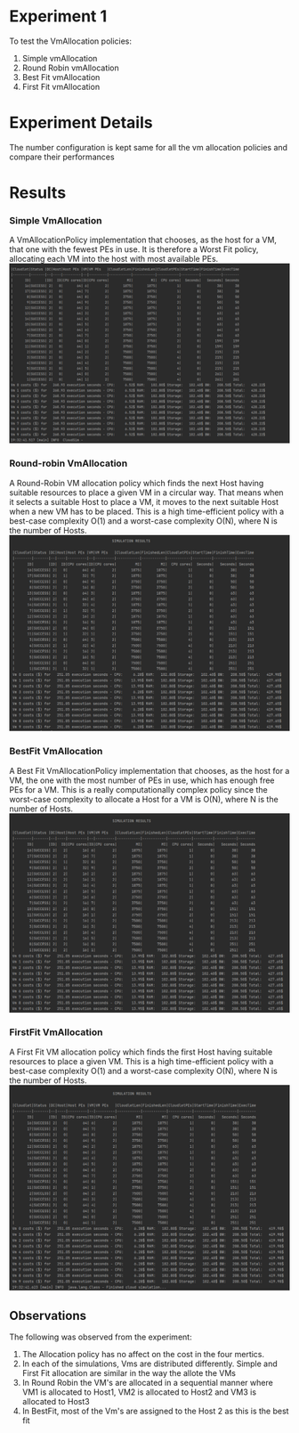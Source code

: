 # Experiment 1
To test the VmAllocation policies:
1. Simple vmAllocation
2. Round Robin vmAllocation
3. Best Fit vmAllocation
4. First Fit vmAllocation

# Experiment Details
The number configuration is kept same for all the vm allocation policies and compare their performances

# Results
### Simple VmAllocation
A VmAllocationPolicy implementation that chooses,
as the host for a VM, that one with the fewest PEs in use. It is therefore a Worst Fit policy, allocating each VM into the host with most available PEs.
![Simple](Images/vmAllocation_Simple.PNG)

### Round-robin VmAllocation
A Round-Robin VM allocation policy which finds the next Host having suitable resources to place a given VM in a circular way. 
That means when it selects a suitable Host to place a VM, it moves to the next suitable Host when a new VM has to be placed. 
This is a high time-efficient policy with a best-case complexity O(1) and a worst-case complexity O(N), where N is the number of Hosts.
![Round-robin](Images/vmAllocation_Round.PNG)

### BestFit VmAllocation
A Best Fit VmAllocationPolicy implementation that chooses, as the host for a VM, the one with the most number of PEs in use, which has enough free PEs for a VM.
This is a really computationally complex policy since the worst-case complexity to allocate a Host for a VM is O(N), where N is the number of Hosts.
![BestFit](Images/vmAllocation_bestFit.PNG)

### FirstFit VmAllocation
A First Fit VM allocation policy which finds the first Host having suitable resources to place a given VM. This is a high time-efficient policy with a best-case complexity O(1) and a worst-case complexity O(N), where N is the number of Hosts.
![BestFit](Images/vmAllocation_FirstFit.PNG)

## Observations
The following was observed from the experiment:
1. The Allocation policy has no affect on the cost in the four mertics.
2. In each of the simulations, Vms are distributed differently. Simple and First Fit allocation are similar in the way the allote the VMs
3. In Round Robin the VM's are allocated in a sequential manner where VM1 is allocated to Host1, VM2 is allocated to Host2 and VM3 is allocated to Host3
4. In BestFit, most of the Vm's are assigned to the Host 2 as this is the best fit

